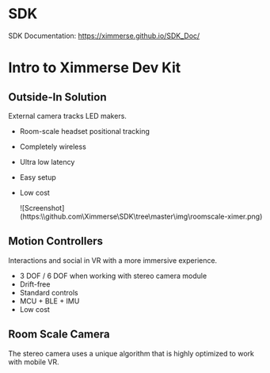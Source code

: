 # SDK
SDK Documentation: https://ximmerse.github.io/SDK_Doc/

# Intro to Ximmerse Dev Kit

## Outside-In Solution
External camera tracks LED makers.

* Room-scale headset positional tracking
* Completely wireless
* Ultra low latency
* Easy setup
* Low cost

    <div style="width:500px;" >
    ![Screenshot](https:\\github.com\Ximmerse\SDK\tree\master\img\roomscale-ximer.png)
    </div>

## Motion Controllers
Interactions and social in VR with a more immersive experience.

* 3 DOF / 6 DOF when working with stereo camera module
* Drift-free
* Standard controls
* MCU + BLE + IMU
* Low cost


## Room Scale Camera
The stereo camera uses a unique algorithm that is highly optimized to work with mobile VR.
